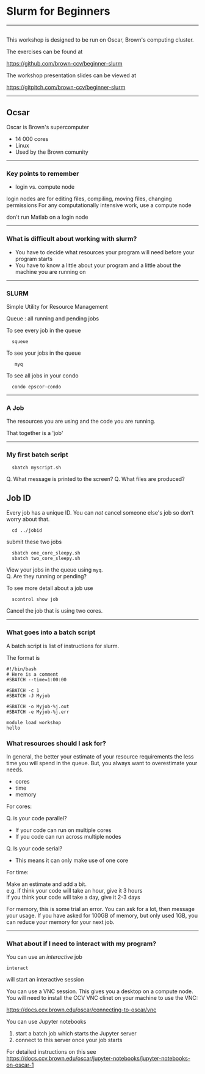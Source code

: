 # Slurm for Beginners

---

##  

This workshop is designed to be run on Oscar, Brown's computing cluster.  

The exercises can be found at 

https://github.com/brown-ccv/beginner-slurm

The workshop presentation slides can be viewed at

https://gitpitch.com/brown-ccv/beginner-slurm

---

## Ocsar

Oscar is Brown's supercomputer

* 14 000 cores
* Linux
* Used by the Brown comunity 

---

### Key points to remember

- login vs. compute node

login nodes are for editing files, compiling, moving files, changing permissions
For any computationally intensive work, use a compute node

don't run Matlab on a login node

---

### What is difficult about working with slurm?

- You have to decide what resources your program will need before your program starts
- You have to know a little about your program and a little about the machine you are running on

---
### SLURM 

Simple Utility for Resource Management

Queue : all running and pending jobs

To see every job in the queue

```
  squeue
```

To see your jobs in the queue

```
   myq
```
 
To see all jobs in your condo

```
  condo epscor-condo
```

---

### A Job

The resources you are using and the code you are running.

That together is a 'job'

---

### My first batch script

```
  sbatch myscript.sh
```

Q. What message is printed to the screen?
Q. What files are produced?

## Job ID

Every job has a unique ID.  You can *not* cancel someone else's job so don't worry about that.

```
  cd ../jobid
```
submit these two jobs

```
  sbatch one_core_sleepy.sh
  sbatch two_core_sleepy.sh
```

View your jobs in the queue using `myq`.  
Q. Are they running or pending?

To see more detail about a job use

```
  scontrol show job
```

Cancel the job that is using two cores.

---

### What goes into a batch script

A batch script is list of instructions for slurm.  

The format is

```
#!/bin/bash
# Here is a comment
#SBATCH --time=1:00:00

#SBATCH -c 1
#SBATCH -J Myjob

#SBATCH -o Myjob-%j.out
#SBATCH -e Myjob-%j.err

module load workshop
hello

```

### What resources should I ask for?

In general, the better your estimate of your resource requirements the less time you will spend in the queue. But, you always want to overestimate your needs.

- cores
- time
- memory

For cores:

Q.  is your code parallel?  <br>

 - If your code can run on multiple cores
 - If you code can run across multiple nodes
    
Q. Is your code serial? <br>
 
 - This means it can only make use of one core
    
For time:

Make an estimate and add a bit. <br> 
e.g. if think your code will take an hour, give it 3 hours <br>
if you think your code will take a day, give it 2-3 days
 
For memory, this is some trial an error.  You can ask for a lot, then message your usage.  If you have asked for 100GB of memory, but only used 1GB, you can reduce your memory for your next job. 

---

### What about if I need to interact with my program?

You can use an *interactive* job

```
interact
```

will start an interactive session

You can use a VNC session.  This gives you a desktop on a compute node. You will need to install the CCV VNC clinet on your machine to use the VNC:

https://docs.ccv.brown.edu/oscar/connecting-to-oscar/vnc

You can use Jupyter notebooks

1. start a batch job which starts the Jupyter server
2. connect to this server once your job starts

For detailed instructions on this see 
https://docs.ccv.brown.edu/oscar/jupyter-notebooks/jupyter-notebooks-on-oscar-1

